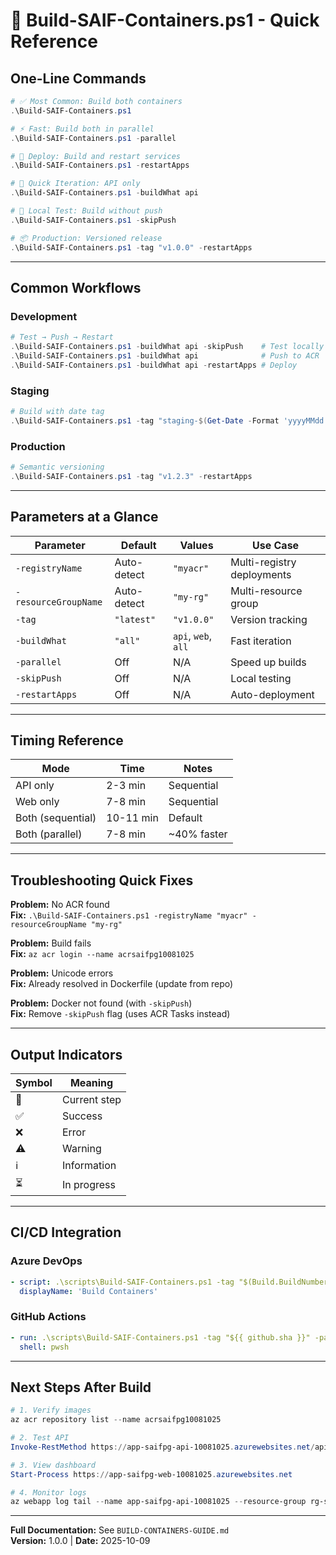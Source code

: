# 🚀 Build-SAIF-Containers.ps1 - Quick Reference

## One-Line Commands

```powershell
# ✅ Most Common: Build both containers
.\Build-SAIF-Containers.ps1

# ⚡ Fast: Build both in parallel
.\Build-SAIF-Containers.ps1 -parallel

# 🔄 Deploy: Build and restart services
.\Build-SAIF-Containers.ps1 -restartApps

# 🎯 Quick Iteration: API only
.\Build-SAIF-Containers.ps1 -buildWhat api

# 🧪 Local Test: Build without push
.\Build-SAIF-Containers.ps1 -skipPush

# 📦 Production: Versioned release
.\Build-SAIF-Containers.ps1 -tag "v1.0.0" -restartApps
```

---

## Common Workflows

### Development
```powershell
# Test → Push → Restart
.\Build-SAIF-Containers.ps1 -buildWhat api -skipPush    # Test locally
.\Build-SAIF-Containers.ps1 -buildWhat api              # Push to ACR
.\Build-SAIF-Containers.ps1 -buildWhat api -restartApps # Deploy
```

### Staging
```powershell
# Build with date tag
.\Build-SAIF-Containers.ps1 -tag "staging-$(Get-Date -Format 'yyyyMMdd')" -parallel -restartApps
```

### Production
```powershell
# Semantic versioning
.\Build-SAIF-Containers.ps1 -tag "v1.2.3" -restartApps
```

---

## Parameters at a Glance

| Parameter | Default | Values | Use Case |
|-----------|---------|--------|----------|
| `-registryName` | Auto-detect | `"myacr"` | Multi-registry deployments |
| `-resourceGroupName` | Auto-detect | `"my-rg"` | Multi-resource group |
| `-tag` | `"latest"` | `"v1.0.0"` | Version tracking |
| `-buildWhat` | `"all"` | `api`, `web`, `all` | Fast iteration |
| `-parallel` | Off | N/A | Speed up builds |
| `-skipPush` | Off | N/A | Local testing |
| `-restartApps` | Off | N/A | Auto-deployment |

---

## Timing Reference

| Mode | Time | Notes |
|------|------|-------|
| API only | 2-3 min | Sequential |
| Web only | 7-8 min | Sequential |
| Both (sequential) | 10-11 min | Default |
| Both (parallel) | 7-8 min | ~40% faster |

---

## Troubleshooting Quick Fixes

**Problem:** No ACR found  
**Fix:** `.\Build-SAIF-Containers.ps1 -registryName "myacr" -resourceGroupName "my-rg"`

**Problem:** Build fails  
**Fix:** `az acr login --name acrsaifpg10081025`

**Problem:** Unicode errors  
**Fix:** Already resolved in Dockerfile (update from repo)

**Problem:** Docker not found (with `-skipPush`)  
**Fix:** Remove `-skipPush` flag (uses ACR Tasks instead)

---

## Output Indicators

| Symbol | Meaning |
|--------|---------|
| 📍 | Current step |
| ✅ | Success |
| ❌ | Error |
| ⚠️  | Warning |
| ℹ️  | Information |
| ⏳ | In progress |

---

## CI/CD Integration

### Azure DevOps
```yaml
- script: .\scripts\Build-SAIF-Containers.ps1 -tag "$(Build.BuildNumber)" -parallel -restartApps
  displayName: 'Build Containers'
```

### GitHub Actions
```yaml
- run: .\scripts\Build-SAIF-Containers.ps1 -tag "${{ github.sha }}" -parallel -restartApps
  shell: pwsh
```

---

## Next Steps After Build

```powershell
# 1. Verify images
az acr repository list --name acrsaifpg10081025

# 2. Test API
Invoke-RestMethod https://app-saifpg-api-10081025.azurewebsites.net/api/healthcheck

# 3. View dashboard
Start-Process https://app-saifpg-web-10081025.azurewebsites.net

# 4. Monitor logs
az webapp log tail --name app-saifpg-api-10081025 --resource-group rg-saif-pgsql-swc-01
```

---

**Full Documentation:** See `BUILD-CONTAINERS-GUIDE.md`  
**Version:** 1.0.0 | **Date:** 2025-10-09
